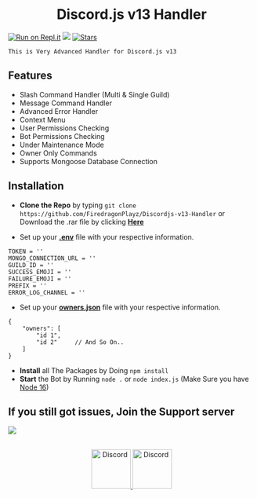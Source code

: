 
<div align="center">
  <p>
    <h1>Discord.js v13 Handler</h1>
  </p>
</div>

[![Run on Repl.it](https://repl.it/badge/github/FiredragonPlayz/Discordjs-v13-Handler)](https://repl.it/github/FiredragonPlayz/Discordjs-v13-Handler)
[![](https://img.shields.io/badge/discord.js-v13.6.0-blue.svg?logo=npm)](https://github.com/discordjs)
[![Stars](https://img.shields.io/github/stars/FiredragonPlayz/Discordjs-v13-Handler.svg)](https://github.com/FiredragonPlayz/Discordjs-v13-Handler)

```
This is Very Advanced Handler for Discord.js v13
```

## Features

* Slash Command Handler (Multi & Single Guild)
* Message Command Handler
* Advanced Error Handler
* Context Menu
* User Permissions Checking
* Bot Permissions Checking
* Under Maintenance Mode
* Owner Only Commands
* Supports Mongoose Database Connection

## Installation

* **Clone the Repo** by typing ``git clone https://github.com/FiredragonPlayz/Discordjs-v13-Handler`` or Download the .rar file by clicking **[Here](https://github.com/FiredragonPlayz/Discordjs-v13-Handler/archive/main.zip)**

* Set up your **[.env](https://github.com/FiredragonPlayz/Discordjs-v13-Handler/blob/main/.env)** file with your respective information.
```
TOKEN = ''
MONGO_CONNECTION_URL = ''
GUILD_ID = ''
SUCCESS_EMOJI = ''
FAILURE_EMOJI = ''
PREFIX = ''
ERROR_LOG_CHANNEL = ''
```
* Set up your **[owners.json](https://github.com/FiredragonPlayz/Discordjs-v13-Handler/blob/main/json/owners.json)** file with your respective information.
```
{
    "owners": [
        "id 1",
        "id 2"     // And So On..
    ]
}
```
* **Install** all The Packages by Doing `npm install`
* **Start** the Bot by Running `node .` or `node index.js` (Make Sure you have [Node 16](https://nodejs.org/download/release/v16.13.0/))

## If you still got issues, Join the Support server 
<a href="https://discord.gg/FCP2HWksBU"><img src="https://invidget.switchblade.xyz/FCP2HWksBU"/></a>
<br></br>
<div align="center">
<a href="https://discord.gg/FCP2HWksBU">
    <img src="https://user-images.githubusercontent.com/59381835/92191514-d649ad80-ee18-11ea-9bc4-e95c7a122a99.png" alt="Discord" width="80"/>
  </a>
  <a href="https://youtube.com/FiredragonPlayz">
    <img src="https://user-images.githubusercontent.com/59381835/92191346-676c5480-ee18-11ea-8240-e416eb1a5b5d.png" alt="Discord" width="80"/>
  </a>
  </div>

